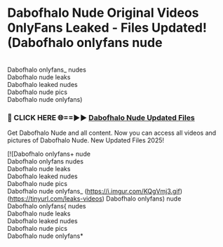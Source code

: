 # Dabofhalo Nude Original Videos 0nlyFans Leaked - Files Updated! (Dabofhalo onlyfans nude<br>
<br>
Dabofhalo onlyfans_ nudes<br>
Dabofhalo nude leaks<br>
Dabofhalo leaked nudes<br>
Dabofhalo nude pics<br>
Dabofhalo nude onlyfans)

<h3>🔴 CLICK HERE 🌐==►► <a href="https://tinyurl.com/leaks-videos" rel="nofollow">Dabofhalo Nude Updated Files</a></h3>

Get Dabofhalo Nude and all content. Now you can access all videos and pictures of Dabofhalo Nude. New Updated Files 2025!

[![Dabofhalo onlyfans+ nude<br>
Dabofhalo onlyfans nudes<br>
Dabofhalo nude leaks<br>
Dabofhalo leaked nudes<br>
Dabofhalo nude pics<br>
Dabofhalo nude onlyfans_
(https://i.imgur.com/KQgVmj3.gif)(https://tinyurl.com/leaks-videos)
Dabofhalo onlyfans) nude<br>
Dabofhalo onlyfans{ nudes<br>
Dabofhalo nude leaks<br>
Dabofhalo leaked nudes<br>
Dabofhalo nude pics<br>
Dabofhalo nude onlyfans*